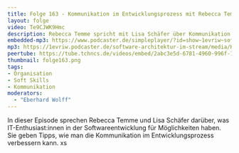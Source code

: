 ```yaml
---
title: Folge 163 - Kommunikation im Entwicklungsprozess mit Rebecca Temme
layout: folge
video: Te9CJWK9Hmc
description: Rebecca Temme spricht mit Lisa Schäfer über Kommunikation im Entwicklungsprozesse
embedded-mp3: https://www.podcaster.de/simpleplayer/?id=show~1evriw~software-architektur-im-stream~pod-aa46a2e88505726a82d894e7ea&v=1682757441
mp3: https://1evriw.podcaster.de/software-architektur-im-stream/media/Kommunikation_im_Entwicklungsprozess_mit_Rebecca_Temme.mp3
peertube: https://tube.tchncs.de/videos/embed/2abc3e5d-6781-4960-996f-1661ef6dfc4a
thumbnail: folge163.png
tags:
- Organisation
- Soft Skills
- Kommunikation
moderators:
  - "Eberhard Wolff"
---
```


In dieser Episode sprechen Rebecca Temme und Lisa Schäfer darüber, was
IT-Enthusiast:innen in der Softwareentwicklung für Möglichkeiten
haben. Sie geben Tipps, wie man die Kommunikation im
Entwicklungsprozess verbessern kann.
xs
